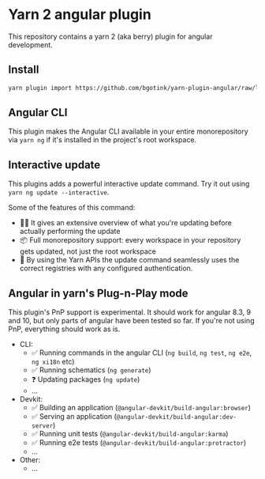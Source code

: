 # Yarn 2 angular plugin

This repository contains a yarn 2 (aka berry) plugin for angular development.

## Install

```bash
yarn plugin import https://github.com/bgotink/yarn-plugin-angular/raw/latest/bin/%40yarnpkg/plugin-angular.js
```

## Angular CLI

This plugin makes the Angular CLI available in your entire monorepository via `yarn ng` if it's installed in the project's root workspace.

## Interactive update

This plugins adds a powerful interactive update command. Try it out using `yarn ng update --interactive`.

Some of the features of this command:

- 🙆‍♂️ It gives an extensive overview of what you're updating before actually performing the update
- 📦 Full monorepository support: every workspace in your repository gets updated, not just the root workspace
- 📝 By using the Yarn APIs the update command seamlessly uses the correct registries with any configured authentication.

## Angular in yarn's Plug-n-Play mode

This plugin's PnP support is experimental. It should work for angular 8.3, 9 and 10, but only parts of angular have been tested so far.
If you're not using PnP, everything should work as is.

- CLI:
  - ✅ Running commands in the angular CLI (`ng build`, `ng test`, `ng e2e`, `ng xi18n` etc)
  - ✅ Running schematics (`ng generate`)
  - ❓ Updating packages (`ng update`)
  - &hellip;
- Devkit:
  - ✅ Building an application (`@angular-devkit/build-angular:browser`)
  - ✅ Serving an application (`@angular-devkit/build-angular:dev-server`)
  - ✅ Running unit tests (`@angular-devkit/build-angular:karma`)
  - ✅ Running e2e tests (`@angular-devkit/build-angular:protractor`)
  - &hellip;
- Other:
  - &hellip;
